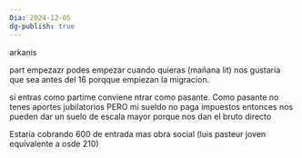 ```yaml
---
Dia: 2024-12-05
dg-publish: true
---
```

arkanis 

part empezazr podes empezar cuando quieras (mañana lit) nos gustaria que sea antes del 16 porqque empiezan la migracion.

si entras como partime conviene ntrar como pasante. Como pasante no tenes aportes jubilatorios PERO mi sueldo no paga impuestos entonces nos pueden dar un suelo de escala mayor porque nos dan el bruto directo

Estaria cobrando 600 de entrada mas obra social (luis pasteur joven equivalente a osde 210)